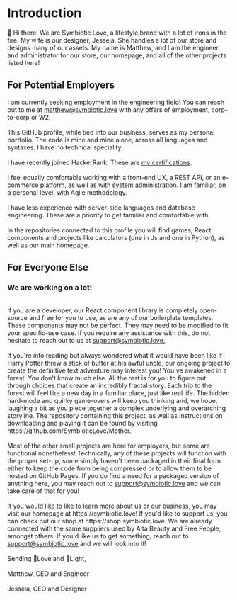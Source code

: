 <h1>Introduction</h1>
👋 Hi there! We are Symbiotic Love, a lifestyle brand with a lot of irons in the fire.
My wife is our designer, Jessela. She handles a lot of our store and designs many of our assets.
My name is Matthew, and I am the engineer and administrator for our store, our homepage, and
all of the other projects listed here!
<h2>For Potential Employers</h2>
I am currently seeking employment in the engineering field! You can reach out to me at
<a href="mailto:matthew@symbiotic.love?subject=Employment%20Inquiry" alt="Reach out to me">matthew@symbiotic.love</a> with any offers of employment, corp-to-corp or W2. 
<div>&nbsp</div>
This GitHub profile, while tied into our business, serves as my personal portfolio.
The code is mine and mine alone, across all languages and syntaxes. I have no technical speciality.
<div>&nbsp</div>
I have recently joined HackerRank. These are <a href="https://www.hackerrank.com/fordmatthew501?hr_r=1">my certifications</a>.
<div>&nbsp</div>
I feel equally comfortable working with a front-end UX, a REST API, or an e-commerce platform, as well as with system administration.
I am familiar, on a personal level, with Agile methodology.
<div>&nbsp</div>
I have less experience with server-side languages and database engineering. These are a priority to
get familiar and comfortable with.
<div>&nbsp</div>
In the repositories connected to this profile you will find games, React components and projects
like calculators (one in Js and one in Python), as well as our main homepage.
<h2>For Everyone Else</h2>
<h3>We are working on a lot!</h3>
<div>&nbsp</div>
If you are a developer, our React component library is completely open-source
and free for you to use, as are any of our boilerplate templates. These components may not be perfect. They may need to be modified to fit your
specific-use case. If you require any assistance with this, do not hesitate to reach out to us at
<a href="mailto:support@symbiotic.love?subject=Support%20Request" alt="Send Us an Email">support@symbiotic.love.</a>
<div>&nbsp</div>
If you're into reading but always wondered what it would have been like if Harry Potter threw a stick
of butter at his awful uncle, our ongoing project to create the definitive text adventure may interest 
you! You've awakened in a forest. You don't know much else. All the rest is for you to figure out through
choices that create an incredibly fractal story. Each trip to the forest will feel like a new day in a
familiar place, just like real life. The hidden hard-mode and quirky game-overs will keep you thinking
and, we hope, laughing a bit as you piece together a complex underlying and overarching storyline.
The repository containing this project, as well as instructions on downloading and playing it can be
found by visiting https://github.com/SymbioticLove/Mother.
<div>&nbsp</div>
Most of the other small projects are here for employers, but some are functional nonetheless! Technically,
any of these projects will function with the proper set-up, some simply haven't been packaged in their
final form either to keep the code from being compressed or to allow them to be hosted on GitHub Pages. If
you do find a need for a packaged version of anything here, you may reach out to <a href="mailto:support@symbiotic.love?subject=Support%20Request" alt="Send Us an Email">support@symbiotic.love</a> and we can take care of that for you!
<div>&nbsp</div>
If you would like to like to learn more about us or our business, you may visit our homepage at https://symbiotic.love!
If you'd like to support us, you can check out our shop at https://shop.symbiotic.love. We are already
connected with the same suppliers used by Alta Beauty and Free People, amongst others. If you'd like
us to get something, reach out to <a href="mailto:support@symbiotic.love?subject=Product%20Request" alt="Send Us an Email">support@symbiotic.love</a> and we will look into it!
<div>&nbsp</div>
Sending 💜Love and 🌄Light,
<div>&nbsp</div>
Matthew, CEO and Engineer
<div>&nbsp</div>
Jessela, CEO and Designer


